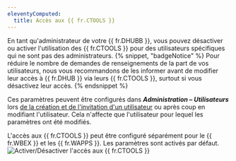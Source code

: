 ```yaml
---
eleventyComputed:
  title: Accès aux {{ fr.CTOOLS }}
---
```

En tant qu'administrateur de votre {{ fr.DHUBB }}, vous pouvez désactiver ou activer l'utilisation des {{ fr.CTOOLS }} pour des utilisateurs spécifiques qui ne sont pas des administrateurs.
{% snippet, "badgeNotice" %}
Pour réduire le nombre de demandes de renseignements de la part de vos utilisateurs, nous vous recommandons de les informer avant de modifier leur accès à {{ fr.DHUB }} via leurs {{ fr.CTOOLS }}, surtout si vous désactivez leur accès.
{% endsnippet %}

Ces paramètres peuvent être configurés dans ***Administration – Utilisateurs*** lors [de la création et de l'invitation d'un utilisateur](/fr/hub/web-interface/hub-overview/administration/management/users/create-invite-users/) ou après coup en modifiant l'utilisateur. Cela n'affecte que l'utilisateur pour lequel les paramètres ont été modifiés.

L'accès aux {{ fr.CTOOLS }} peut être configuré séparément pour le {{ fr.WBEX }} et les {{ fr.WAPPS }}. Les paramètres sont activés par défaut.
![Activer/Désactiver l'accès aux {{ fr.CTOOLS }}](https://cdnweb.devolutions.net/docs/fr/hub/Hub2131.png)
